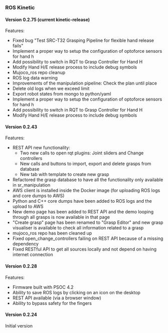 ### ROS Kinetic

#### Version 0.2.75 (current kinetic-release) 

Features:

* Fixed bug "Test SRC-T32 Grasping Pipeline for flexible hand release fails"
* Implement a proper way to setup the configuration of optoforce sensors for hand h
* Add possibility to switch in RQT to Grasp Controller for Hand H
* Modify Hand H/E release process to include debug symbols
* Mujoco_ros repo cleanup
* ROS log data warning
* Improvements of the manipulation pipeline: Check the plan until place
* Delete old logs when we exceed limit
* Export robot states from mongo to python/yaml
* Implement a proper way to setup the configuration of optoforce sensors for hand h
* Add possibility to switch in RQT to Grasp Controller for Hand H
* Modify Hand H/E release process to include debug symbols

#### Version 0.2.43

Features:

* REST API new functionality:
  * Two new calls to open rqt plugins: Joint sliders and Change controllers
  * New calls and buttons to import, export and delete grasps from database
  * New tab with template to create new grasp
* Refactored the grasp database to have all the functionality only available in sr_manipulation
* AWS client is installed inside the Docker image (for uploading ROS logs and core dumps to AWS)
* Python and C++ core dumps have been added to ROS logs and the upload to AWS
* New demo page has been added to REST API and the demo looping through all grasps is now available in that page
* "Create grasp" page has been renamed to "Grasp Editor" and new grasp visualiser is available to check all information related to a grasp
* mujoco_ros repo has been cleaned up
* Fixed open_change_controllers failing on REST API because of a missing dependency
* Fixed RESTful API to get all sources locally and not depend on having internet connection

#### Version 0.2.28

Features:

* Firmware built with PSOC 4.2
* Ability to save ROS logs by clicking on an icon on the desktop
* REST API available (via a browser window)
* Ability to bypass safety for the fingers

#### Version 0.2.24

Initial version
